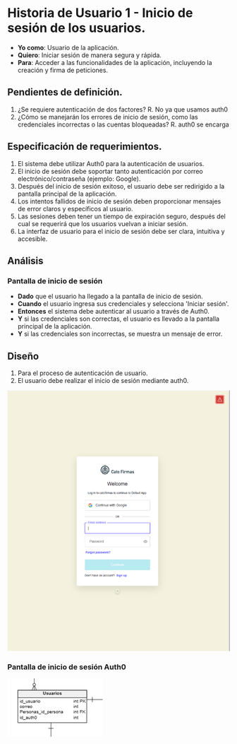 # Historia de Usuario 1 - Inicio de sesión de los usuarios.

- **Yo como**: Usuario de la aplicación.
- **Quiero**: Iniciar sesión de manera segura y rápida.
- **Para**: Acceder a las funcionalidades de la aplicación, incluyendo la creación y firma de peticiones.

## Pendientes de definición.

1. ¿Se requiere autenticación de dos factores?
   R. No ya que usamos auth0
2. ¿Cómo se manejarán los errores de inicio de sesión, como las credenciales incorrectas o las cuentas bloqueadas?
   R. auth0 se encarga

## Especificación de requerimientos.

1. El sistema debe utilizar Auth0 para la autenticación de usuarios.
2. El inicio de sesión debe soportar tanto autenticación por correo electrónico/contraseña (ejemplo: Google).
3. Después del inicio de sesión exitoso, el usuario debe ser redirigido a la pantalla principal de la aplicación.
4. Los intentos fallidos de inicio de sesión deben proporcionar mensajes de error claros y específicos al usuario.
5. Las sesiones deben tener un tiempo de expiración seguro, después del cual se requerirá que los usuarios vuelvan a iniciar sesión.
6. La interfaz de usuario para el inicio de sesión debe ser clara, intuitiva y accesible.

## Análisis

### Pantalla de inicio de sesión

- **Dado** que el usuario ha llegado a la pantalla de inicio de sesión.
- **Cuando** el usuario ingresa sus credenciales y selecciona 'Iniciar sesión'.
- **Entonces** el sistema debe autenticar al usuario a través de Auth0.
- **Y** si las credenciales son correctas, el usuario es llevado a la pantalla principal de la aplicación.
- **Y** si las credenciales son incorrectas, se muestra un mensaje de error.

## Diseño

1. Para el proceso de autenticación de usuario.
2. El usuario debe realizar el inicio de sesión mediante auth0.

![Alt text](/historias/pantallas/inicio_sesion_auth0.png)

### Pantalla de inicio de sesión Auth0

![Alt text](/historias/pantallas/bbdd_usuario.png)
